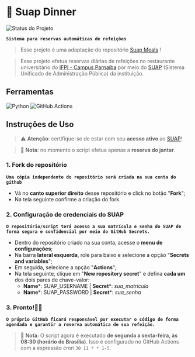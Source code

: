 # 🥗 Suap Dinner

![Status do Projeto](https://img.shields.io/badge/Status-Em%20Desenvolvimento-00FFFF?style=for-the-badge)

**`Sistema para reservas automáticas de refeições`**  

> Esse projeto é uma adaptação do repositório [Suap Meals](https://github.com/ThiagoC-Silva/suap_meals) !

> Esse projeto efetua reservas diárias de refeições no restaurante universitário do [IFPI - Campus Parnaíba](https://www.ifpi.edu.br/parnaiba) por meio do [SUAP](https://suap.ifpi.edu.br/accounts/login/?next=/) (Sistema Unificado de Administração Pública) da instituição.  

## Ferramentas

![Python](https://img.shields.io/badge/python-3670A0?style=for-the-badge&logo=python&logoColor=ffdd54) 
![GitHub Actions](https://img.shields.io/badge/github%20actions-%232671E5.svg?style=for-the-badge&logo=githubactions&logoColor=white)

## Instruções de Uso

> ⚠️ **Atenção**: certifique-se de estar com seu **acesso ativo** ao [SUAP](https://suap.ifpi.edu.br/accounts/login/?next=/)!

>📝 **Nota**: no momento o script efetua apenas a **reserva do jantar**. 

### 1. Fork do repositório

**`Uma cópia independente do repositório será criada na sua conta do github`**  

* Vá no **canto superior direito** desse repositório e click no botão "**Fork**";
* Na tela seguinte confirme a criação do fork.

### 2. Configuração de credenciais do SUAP

**`O repositório/script terá acesso a sua matrícula e senha do SUAP de forma segura e confidencial por meio do GitHub Secrets.`**

* Dentro do repositório criado na sua conta, acesse o **menu de configurações**;
* Na barra **lateral esquerda**, role para baixo e selecione a opção "**Secrets and variables**";
* Em seguida, selecione a opção "**Actions**";
* Na tela seguinte, clique em "**New repository secret**" e defina **cada um** dos dois pares de chave-valor:  
    * **Name***: SUAP_USERNAME | **Secret***: *sua_matricula*
    * **Name***: SUAP_PASSWORD | **Secret***: *sua_senha*

### 3. Pronto!🎉🥳

**`O próprio GitHub ficará responsável por executar o código de forma agendada e garantir a reserva automática de sua refeição.`**  
> 📝 **Nota**: O script agora é executado **de segunda a sexta-feira, às 08:30 (horário de Brasília)**. Isso é configurado no GitHub Actions com a expressão cron `30 11 * * 1-5`.
